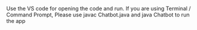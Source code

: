Use the VS code for opening the code and run.
If you are using Terminal / Command Prompt, Please use javac Chatbot.java and java Chatbot to run the app
